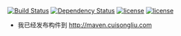 [![Build Status](https://travis-ci.org/cuisongliu/orderbyhelper-boot-starter.svg?branch=master)](https://travis-ci.org/cuisongliu/orderbyhelper-boot-starter)
[![Dependency Status](https://www.versioneye.com/user/projects/5916d430e1638f00530324f9/badge.svg?style=flat-square)](https://www.versioneye.com/user/projects/5916d430e1638f00530324f9)
[![license](https://img.shields.io/badge/gradle-3.3-brightgreen.svg)](https://gradle.org)
[![license](https://img.shields.io/github/license/mashape/apistatus.svg)](https://opensource.org/licenses/mit-license.php)

- 我已经发布构件到 http://maven.cuisongliu.com


